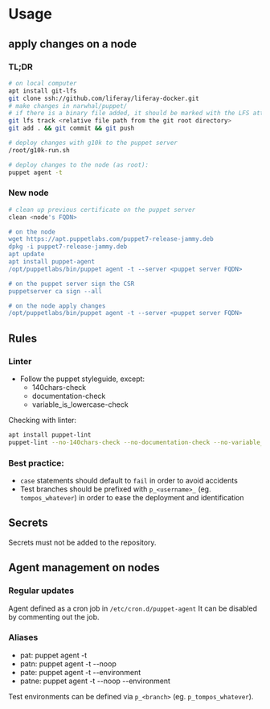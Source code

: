 # Usage

## apply changes on a node
### TL;DR

```bash
# on local computer
apt install git-lfs
git clone ssh://github.com/liferay/liferay-docker.git
# make changes in narwhal/puppet/
# if there is a binary file added, it should be marked with the LFS attribute
git lfs track <relative file path from the git root directory>
git add . && git commit && git push

# deploy changes with g10k to the puppet server
/root/g10k-run.sh

# deploy changes to the node (as root):
puppet agent -t
```

### New node
```bash
# clean up previous certificate on the puppet server
clean <node's FQDN>

# on the node
wget https://apt.puppetlabs.com/puppet7-release-jammy.deb
dpkg -i puppet7-release-jammy.deb
apt update
apt install puppet-agent
/opt/puppetlabs/bin/puppet agent -t --server <puppet server FQDN>

# on the puppet server sign the CSR
puppetserver ca sign --all

# on the node apply changes
/opt/puppetlabs/bin/puppet agent -t --server <puppet server FQDN>
```
## Rules
### Linter
* Follow the puppet styleguide, except:
  * 140chars-check
  * documentation-check
  * variable_is_lowercase-check

Checking with linter:
```bash
apt install puppet-lint
puppet-lint --no-140chars-check --no-documentation-check --no-variable_is_lowercase-check
```

### Best practice:
* `case` statements should default to `fail` in order to avoid accidents
* Test branches should be prefixed with `p_<username>_` (eg. `tompos_whatever`) in order to ease the deployment and identification

## Secrets
Secrets must not be added to the repository.

## Agent management on nodes

### Regular updates
Agent defined as a cron job in `/etc/cron.d/puppet-agent` It can be disabled by commenting out the job.

### Aliases
* pat: puppet agent -t
* patn: puppet agent -t --noop
* pate: puppet agent -t --environment
* patne: puppet agent -t --noop --environment

Test environments can be defined via `p_<branch>` (eg. `p_tompos_whatever`).


